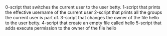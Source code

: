 0-script that switches the current user to the user betty.
1-script that prints the effective username of the current user
2-script that prints all the groups the current user is part of.
3-script that changes the owner of the file hello to the user betty.
4-script that create an empty file called hello
5-script that adds execute permission to the owner of the file hello